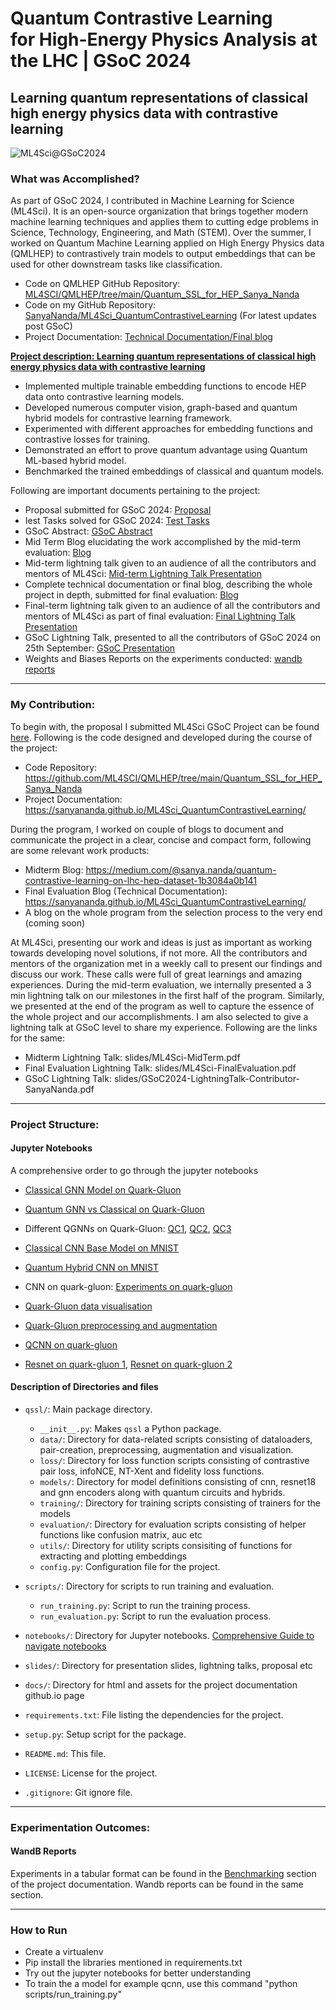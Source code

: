 # Quantum Contrastive Learning<br>for High-Energy Physics Analysis at the LHC | GSoC 2024
## Learning quantum representations of classical high energy physics data with contrastive learning


![ML4Sci@GSoC2024](https://miro.medium.com/v2/resize:fit:1100/format:webp/0*8KAp7eW2atsaRwdS.jpeg)

</hr>

### What was Accomplished?
As part of GSoC 2024, I contributed in Machine Learning for Science (ML4Sci). It is an open-source organization that brings together modern machine learning techniques and applies them to cutting edge problems in Science, Technology, Engineering, and Math (STEM). Over the summer, I worked on Quantum Machine Learning applied on High Energy Physics data (QMLHEP) to contrastively train models to output embeddings that can be used for other downstream tasks like classification.

- Code on QMLHEP GitHub Repository: [ML4SCI/QMLHEP/tree/main/Quantum_SSL_for_HEP_Sanya_Nanda](https://github.com/ML4SCI/QMLHEP/tree/main/Quantum_SSL_for_HEP_Sanya_Nanda)
- Code on my GitHub Repository: [SanyaNanda/ML4Sci_QuantumContrastiveLearning](https://github.com/SanyaNanda/ML4Sci_QuantumContrastiveLearning) (For latest updates post GSoC)
- Project Documentation: [Technical Documentation/Final blog](https://sanyananda.github.io/ML4Sci_QuantumContrastiveLearning/)


<b>[Project description: Learning quantum representations of classical high energy physics data with contrastive learning](https://ml4sci.org/gsoc/2024/proposal_QMLHEP3.html)</b>
- Implemented multiple trainable embedding functions to encode HEP data onto contrastive learning models.
- Developed numerous computer vision, graph-based and quantum hybrid models for contrastive learning framework.
- Experimented with different approaches for embedding functions and contrastive losses for training.
- Demonstrated an effort to prove quantum advantage using Quantum ML-based hybrid model.
- Benchmarked the trained embeddings of classical and quantum models.

Following are important documents pertaining to the project:
- Proposal submitted for GSoC 2024: [Proposal](slides/sanya-ml4sci-proposal.pdf)
- Iest Tasks solved for GSoC 2024: [Test Tasks](https://github.com/SanyaNanda/ML4Sci-QMLHEP-2024)
- GSoC Abstract: [GSoC Abstract](https://summerofcode.withgoogle.com/programs/2024/projects/IDScJm9Z)
- Mid Term Blog elucidating the work accomplished by the mid-term evaluation: [Blog](https://medium.com/@sanya.nanda/quantum-contrastive-learning-on-lhc-hep-dataset-1b3084a0b141)
- Mid-term lightning talk given to an audience of all the contributors and mentors of ML4Sci: [Mid-term Lightning Talk Presentation](slides/ML4Sci-MidTerm.pdf)
- Complete technical documentation or final blog, describing the whole project in depth, submitted for final evaluation: [Blog](https://sanyananda.github.io/ML4Sci_QuantumContrastiveLearning/)
- Final-term lightning talk given to an audience of all the contributors and mentors of ML4Sci as part of final evaluation: [Final Lightning Talk Presentation](slides/ML4Sci-FinalEvaluation.pdf)
- GSoC Lightning Talk, presented to all the contributors of GSoC 2024 on 25th September: [GSoC Presentation](slides/GSoC2024-LightningTalk-Contributor-SanyaNanda.pdf)
- Weights and Biases Reports on the experiments conducted: [wandb reports]()


<hr>

### My Contribution:
To begin with, the proposal I submitted ML4Sci GSoC Project can be found [here](slides/sanya-ml4sci-proposal.pdf).
Following is the code designed and developed during the course of the project:

- Code Repository: https://github.com/ML4SCI/QMLHEP/tree/main/Quantum_SSL_for_HEP_Sanya_Nanda
- Project Documentation: https://sanyananda.github.io/ML4Sci_QuantumContrastiveLearning/

During the program, I worked on couple of blogs to document and communicate the project in a clear, concise and compact form, following are some relevant work products:
- Midterm Blog: https://medium.com/@sanya.nanda/quantum-contrastive-learning-on-lhc-hep-dataset-1b3084a0b141
- Final Evaluation Blog (Technical Documentation): https://sanyananda.github.io/ML4Sci_QuantumContrastiveLearning/
- A blog on the whole program from the selection process to the very end (coming soon)

At ML4Sci, presenting our work and ideas is just as important as working towards developing novel solutions, if not more. All the contributors and mentors of the organization met in a weekly call to present our findings and discuss our work. These calls were full of great learnings and amazing experiences. During the mid-term evaluation, we internally presented a 3 min lightning talk on our milestones in the first half of the program. Similarly, we presented at the end of the program as well to capture the essence of the whole project and our accomplishments. I am also selected to give a lightning talk at GSoC level to share my experience. Following are the links for the same:
- Midterm Lightning Talk: slides/ML4Sci-MidTerm.pdf
- Final Evaluation Lightning Talk: slides/ML4Sci-FinalEvaluation.pdf
- GSoC Lightning Talk: slides/GSoC2024-LightningTalk-Contributor-SanyaNanda.pdf

<hr>

### Project Structure:


#### Jupyter Notebooks
A comprehensive order to go through the jupyter notebooks
- [Classical GNN Model on Quark-Gluon](notebooks/gnn_cl_lct.ipynb)
- [Quantum GNN vs Classical on Quark-Gluon](notebooks/qgnn_cl_lct.ipynb)
- Different QGNNs on Quark-Gluon: [QC1](notebooks/qgnn_cl_lct.ipynb), [QC2](notebooks/qgnns.ipynb), [QC3](notebooks/qgnns1.ipynb)
  
- [Classical CNN Base Model on MNIST](notebooks/Experiment_MNIST_0_1/2_classical_base_model_mnist-wandb.ipynb)
- [Quantum Hybrid CNN on MNIST](notebooks/Experiment_MNIST_0_1/3_hybrid_base_model_mnist.ipynb)
- CNN on quark-gluon: [Experiments on quark-gluon](notebooks/Experiment_quark_gluon)
  
- [Quark-Gluon data visualisation](notebooks/Experiment_quark_gluon/1_1_data_visualisation_preprocessing_qg.ipynb)
- [Quark-Gluon preprocessing and augmentation](notebooks/Experiment_quark_gluon/2_data_preprocessing_augmentation.ipynb)
- [QCNN on quark-gluon](notebooks/Experiment_quark_gluon/3_exp3_base_hybrid.ipynb)
- [Resnet on quark-gluon 1](notebooks/qg_resnet.ipynb), [Resnet on quark-gluon 2](notebooks/Experiment_quark_gluon/3_exp2_resnet18.ipynb)


#### Description of Directories and files

- `qssl/`: Main package directory.
  - `__init__.py`: Makes `qssl` a Python package.
  - `data/`: Directory for data-related scripts consisting of dataloaders, pair-creation, preprocessing, augmentation and visualization.
  - `loss/`: Directory for loss function scripts consisting of contrastive pair loss, infoNCE, NT-Xent and fidelity loss functions.
  - `models/`: Directory for model definitions consisting of cnn, resnet18 and gnn encoders along with quantum circuits and hybrids.
  - `training/`: Directory for training scripts consisting of trainers for the models
  - `evaluation/`: Directory for evaluation scripts consisting of helper functions like confusion matrix, auc etc
  - `utils/`: Directory for utility scripts consisiting of functions for extracting and plotting embeddings
  - `config.py`: Configuration file for the project.

- `scripts/`: Directory for scripts to run training and evaluation.
  - `run_training.py`: Script to run the training process.
  - `run_evaluation.py`: Script to run the evaluation process.

- `notebooks/`: Directory for Jupyter notebooks. [Comprehensive Guide to navigate notebooks](#Jupyter-Notebooks)
- `slides/`: Directory for presentation slides, lightning talks, proposal etc
- `docs/`: Directory for html and assets for the project documentation github.io page
- `requirements.txt`: File listing the dependencies for the project.
- `setup.py`: Setup script for the package.
- `README.md`: This file.
- `LICENSE`: License for the project.
- `.gitignore`: Git ignore file.

<hr>

### Experimentation Outcomes:

#### WandB Reports
Experiments in a tabular format can be found in the [Benchmarking](https://sanyananda.github.io/ML4Sci_QuantumContrastiveLearning/#benchmarking) section of the project documentation. Wandb reports can be found in the same section.

<hr>

### How to Run
- Create a virtualenv
- Pip install the libraries mentioned in requirements.txt
- Try out the jupyter notebooks for better understanding
- To train the a model for example qcnn, use this command "python scripts/run_training.py"